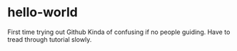 # hello-world
First time trying out Github
Kinda of confusing if no people guiding.
Have to tread through tutorial slowly.
